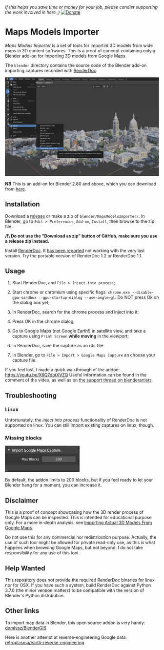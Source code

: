*If this helps you save time or money for your job, please condier supporting the work involved in here ;)* [![Donate](https://www.paypalobjects.com/en_US/i/btn/btn_donate_LG.gif)](https://www.paypal.com/cgi-bin/webscr?cmd=_donations&business=DNEEF8GDX2EV6&currency_code=EUR&source=url)

Maps Models Importer
====================

*Maps Models Importer* is a set of tools for importint 3D models from wide maps in 3D content softwares.
This is a proof of concept containing only a Blender add-on for importing 3D models from Google Maps.

The `blender` directory contains the source code of the Blender add-on importing captures recorded with [RenderDoc](https://renderdoc.org/):

![Screenshot of blender addon in action](doc/screenshot.png)

**NB** This is an add-on for Blender 2.80 and above, which you can download from [here](https://builder.blender.org/download/).

Installation
------------

Download a [release](https://github.com/eliemichel/MapsModelsImporter/releases) or make a zip of `blender/MapsModelsImporter/`. In Blender, go to `Edit > Preferences`, `Add-on`, `Install`, then browse to the zip file.

**/!\ Do not use the "Download as zip" button of GitHub, make sure you use a release zip instead.**

Install [RenderDoc](https://renderdoc.org/builds). It [has been reported](https://github.com/eliemichel/MapsModelsImporter/issues/2) not working with the very last version. Try the portable version of RenderDoc 1.2 or RenderDoc 1.1.

Usage
-----

  1. Start RenderDoc, and `File > Inject into process`;

  2. Start chrome or chromium using specific flags: `chrome.exe --disable-gpu-sandbox --gpu-startup-dialog --use-angle=gl`. Do NOT press Ok on the dialog box yet;

  3. In RenderDoc, search for the chrome process and inject into it;

  4. Press OK in the chrome dialog;

  5. Go to Google Maps (not Google Earth!) in satellite view, and take a capture using `Print Screen` **while moving** in the viewport;

  6. In RenderDoc, save the capture as an rdc file

  7. In Blender, go to `File > Import > Google Maps Capture` an choose your capture file.

If you feel lost, I made a quick walkthrough of the addon: https://youtu.be/X6Q7dbtXVZQ Useful information can be found in the comment of the video, as well as on [the support thread on blenderartists](https://blenderartists.org/t/google-maps-models-importer/1153561).

Troubleshooting
---------------

### Linux

Unfortunately, the *inject into process* functionality of RenderDoc is not supported on linux. You can still import existing captures on linux, though.

### Missing blocks

![Importer settings](doc/settings.png)

By default, the addon limits to 200 blocks, but if you feel ready to let your Blender hang for a moment, you can increase it.

Disclaimer
----------

This is a proof of concept showcasing how the 3D render process of Google Maps can be inspected. This is intended for educational purpose only. For a more in-depth analysis, see [Importing Actual 3D Models From Google Maps](https://blog.exppad.com/article/importing-actual-3d-models-from-google-maps).

Do not use this for any commercial nor redistribution purpose. Actually, the use of such tool might be allowed for private read-only use, as this is what happens when browsing Google Maps, but not beyond. I do not take responsibility for any use of this tool.


Help Wanted
-----------

This repository does not provide the required RenderDoc binaries for linux nor for OSX. If you have such a system, build RenderDoc against Python 3.7.0 (the minor version matters) to be compatible with the version of Blender's Python distribution.

Other links
-----------

To import map data in Blender, this open source addon is very handy: [domlysz/BlenderGIS](https://github.com/domlysz/BlenderGIS)

Here is another attempt at reverse-engineering Google data: [retroplasma/earth-reverse-engineering](https://github.com/retroplasma/earth-reverse-engineering)
